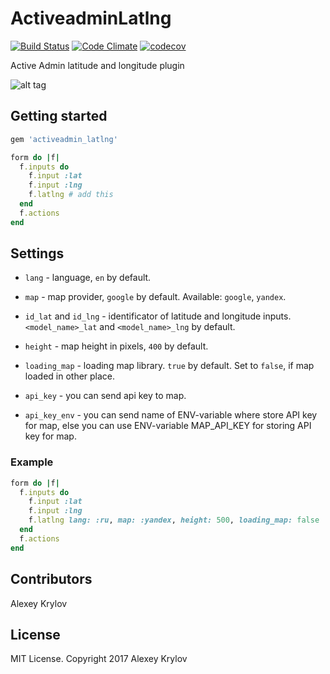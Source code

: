 # ActiveadminLatlng

[![Build Status](https://travis-ci.org/forsaken1/activeadmin-latlng.svg?branch=master)](https://travis-ci.org/forsaken1/activeadmin-latlng)
[![Code Climate](https://codeclimate.com/github/forsaken1/activeadmin-latlng.svg)](https://codeclimate.com/github/forsaken1/activeadmin-latlng)
[![codecov](https://codecov.io/gh/forsaken1/activeadmin-latlng/branch/master/graph/badge.svg?token=)](https://codecov.io/gh/forsaken1/activeadmin-latlng)

Active Admin latitude and longitude plugin

![alt tag](https://raw.githubusercontent.com/forsaken1/activeadmin-latlng/master/docs/aa_latlng.png)



## Getting started

```ruby
gem 'activeadmin_latlng'
```

```ruby
form do |f|
  f.inputs do
    f.input :lat
    f.input :lng
    f.latlng # add this
  end
  f.actions
end
```



## Settings

* `lang` - language, `en` by default.

* `map` - map provider, `google` by default. Available: `google`, `yandex`.

* `id_lat` and `id_lng` - identificator of latitude and longitude inputs. `<model_name>_lat` and `<model_name>_lng` by default.

* `height` - map height in pixels, `400` by default.

* `loading_map` - loading map library. `true` by default. Set to `false`, if map loaded in other place.

* `api_key` - you can send api key to map.

* `api_key_env` - you can send name of ENV-variable where store API key for map, else you can use ENV-variable MAP_API_KEY for storing API key for map.

### Example

```ruby
form do |f|
  f.inputs do
    f.input :lat
    f.input :lng
    f.latlng lang: :ru, map: :yandex, height: 500, loading_map: false
  end
  f.actions
end
```



## Contributors

Alexey Krylov

## License

MIT License. Copyright 2017 Alexey Krylov
